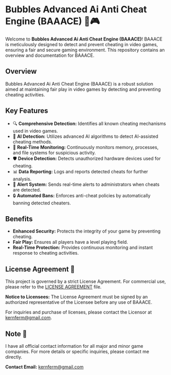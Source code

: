# Bubbles Advanced Ai Anti Cheat Engine (BAAACE) 🚫🎮

Welcome to **Bubbles Advanced Ai Anti Cheat Engine (BAAACE)**! BAAACE is meticulously designed to detect and prevent cheating in video games, ensuring a fair and secure gaming environment. This repository contains an overview and documentation for BAAACE.

## Overview

Bubbles Advanced Ai Anti Cheat Engine (BAAACE) is a robust solution aimed at maintaining fair play in video games by detecting and preventing cheating activities.

## Key Features

- 🔍 **Comprehensive Detection:** Identifies all known cheating mechanisms used in video games.
- 🤖 **AI Detection:** Utilizes advanced AI algorithms to detect AI-assisted cheating methods.
- 🚫 **Real-Time Monitoring:** Continuously monitors memory, processes, and file systems for suspicious activity.
- 🛡️ **Device Detection:** Detects unauthorized hardware devices used for cheating.
- 📊 **Data Reporting:** Logs and reports detected cheats for further analysis.
- 📧 **Alert System:** Sends real-time alerts to administrators when cheats are detected.
- 🔒 **Automated Bans:** Enforces anti-cheat policies by automatically banning detected cheaters.

## Benefits

- **Enhanced Security:** Protects the integrity of your game by preventing cheating.
- **Fair Play:** Ensures all players have a level playing field.
- **Real-Time Protection:** Provides continuous monitoring and instant response to cheating activities.

## License Agreement 📄

This project is governed by a strict License Agreement. For commercial use, please refer to the [LICENSE AGREEMENT](https://github.com/KernFerm/Bubbles-Advanced-Anti-Cheat-Engine/blob/main/License-Agreement) file.

**Notice to Licensees:** The License Agreement must be signed by an authorized representative of the Licensee before any use of BAAACE.

For inquiries and purchase of licenses, please contact the Licensor at kernferm@gmail.com.

## Note 📝

I have all official contact information for all major and minor game companies. For more details or specific inquiries, please contact me directly.

**Contact Email:** kernferm@gmail.com
